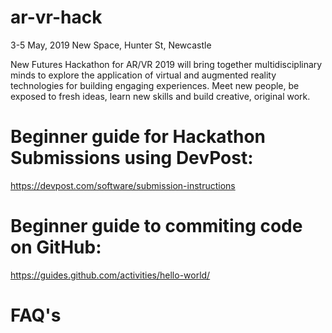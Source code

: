 # ar-vr-hack
3-5 May, 2019 
New Space, Hunter St, Newcastle

New Futures Hackathon for AR/VR 2019 will bring together multidisciplinary minds to explore the application of virtual and augmented reality technologies for building engaging experiences. 
Meet new people, be exposed to fresh ideas, learn new skills and build creative, original work.

# Beginner guide for Hackathon Submissions using DevPost: 
https://devpost.com/software/submission-instructions

# Beginner guide to commiting code on GitHub:
https://guides.github.com/activities/hello-world/

# FAQ's
